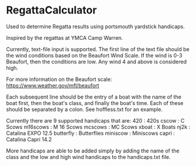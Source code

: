 # RegattaCalculator
Used to determine Regatta results using portsmouth yardstick handicaps.

Inspired by the regattas at YMCA Camp Warren.

Currently, text-file input is supported. The first line of the text file should 
be the wind conditions based on the Beaufort Wind Scale. If the wind is 0-3 Beaufort,
then the conditions are low. Any wind 4 and above is considered high. 

For more information on the Beaufort scale:
https://www.weather.gov/mfl/beaufort

Each subsequent line should be the entry of a boat with the name of the boat first, then
the boat's class, and finally the boat's time. Each of these should be separated by a 
colon. See hoffless.txt for an example. 

Currently there are 9 supported handicaps that are:
420 : 420s
cscow : C Scows
m16scows : M 16 Scows 
mcscows : MC Scows
xboat : X Boats
nj2k : Catalina EXPO 12.5
butterfly : Butterflies
miniscow : Miniscows
capri : Catalina Capri 14.2

More handicaps are able to be added simply by adding the name of the class and the low and
high wind handicaps to the handicaps.txt file. 




